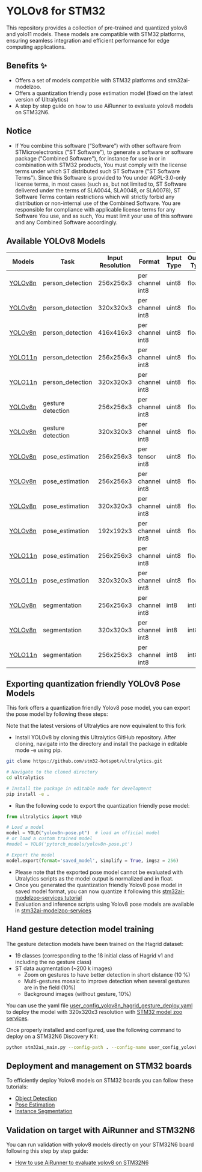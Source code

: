 # YOLOv8 for STM32

This repository provides a collection of pre-trained and quantized yolov8 and yolo11 models. These models are compatible with STM32 platforms, ensuring seamless integration and efficient performance for edge computing applications.

## Benefits ✨
- Offers a set of models compatible with STM32 platforms and stm32ai-modelzoo.
- Offers a quantization friendly pose estimation model (fixed on the latest version of Ultralytics)
- A step by step guide on how to use AiRunner to evaluate yolov8 models on STM32N6.

## Notice
- If You combine this software (“Software”) with other software from STMicroelectronics ("ST Software"), to generate a software or software package ("Combined Software"), for instance for use in or in combination with STM32 products, You must comply with the license terms under which ST distributed such ST Software ("ST Software Terms"). Since this Software is provided to You under AGPL-3.0-only license terms, in most cases (such as, but not limited to, ST Software delivered under the terms of SLA0044, SLA0048, or SLA0078), ST Software Terms contain restrictions which will strictly forbid any distribution or non-internal use of the Combined Software. You are responsible for compliance with applicable license terms for any Software You use, and as such, You must limit your use of this software and any Combined Software accordingly.

## Available YOLOv8 Models


| Models                                                      | Task                 | Input Resolution  | Format                         | Input Type      | Output Type           |
|-------------------------------------------------------------|----------------------|-------------------|--------------------------------|-----------------|-----------------------|
| [YOLOv8n](stedgeai_models/object_detection/)                | person_detection     | 256x256x3         | per channel int8               | uint8           | float                 |
| [YOLOv8n](stedgeai_models/object_detection/)                | person_detection     | 320x320x3         | per channel int8               | uint8           | float                 |
| [YOLOv8n](stedgeai_models/object_detection/)                | person_detection     | 416x416x3         | per channel int8               | uint8           | float                 |
| [YOLO11n](stedgeai_models/object_detection/yolo11)          | person_detection     | 256x256x3         | per channel int8               | uint8           | float                 |
| [YOLO11n](stedgeai_models/object_detection/yolo11)          | person_detection     | 320x320x3         | per channel int8               | uint8           | float                 |
| [YOLOv8n](stedgeai_models/gesture_detection/)               | gesture detection    | 256x256x3         | per channel int8               | uint8           | float                 |
| [YOLOv8n](stedgeai_models/gesture_detection/)               | gesture detection    | 320x320x3         | per channel int8               | uint8           | float                 |
| [YOLOv8n](stedgeai_models/pose_estimation/)                 | pose_estimation      | 256x256x3         | per tensor int8                | uint8           | float                 |
| [YOLOv8n](stedgeai_models/pose_estimation/)                 | pose_estimation      | 256x256x3         | per channel int8               | uint8           | float                 |
| [YOLOv8n](stedgeai_models/pose_estimation/)                 | pose_estimation      | 320x320x3         | per channel int8               | uint8           | float                 |
| [YOLOv8n](stedgeai_models/pose_estimation/)                 | pose_estimation      | 192x192x3         | per channel int8               | uint8           | float                 |
| [YOLO11n](stedgeai_models/pose_estimation/yolo11)           | pose_estimation      | 256x256x3         | per channel int8               | uint8           | float                 |
| [YOLO11n](stedgeai_models/pose_estimation/yolo11)           | pose_estimation      | 320x320x3         | per channel int8               | uint8           | float                 |
| [YOLOv8n](stedgeai_models/segmentation/)                    | segmentation         | 256x256x3         | per channel int8               | int8            | int8                  |
| [YOLOv8n](stedgeai_models/segmentation/)                    | segmentation         | 320x320x3         | per channel int8               | int8            | int8                  |
| [YOLO11n](stedgeai_models/segmentation/yolo11)              | segmentation         | 256x256x3         | per channel int8               | int8            | int8                  |

## Exporting quantization friendly YOLOv8 Pose Models

This fork offers a quantization friendly Yolov8 pose model, you can export the pose model by following these steps:

Note that the latest versions of Ultralytics are now equivalent to this fork
- Install YOLOv8 by cloning this Ultralytics GitHub repository. After cloning, navigate into the directory and install the package in editable mode -e using pip.
```bash
git clone https://github.com/stm32-hotspot/ultralytics.git

# Navigate to the cloned directory
cd ultralytics

# Install the package in editable mode for development
pip install -e .
```

- Run the following code to export the quantization friendly pose model:

```python
from ultralytics import YOLO

# Load a model
model = YOLO("yolov8n-pose.pt")  # load an official model
# or load a custom trained model
#model = YOLO('pytorch_models/yolov8n-pose.pt')

# Export the model
model.export(format='saved_model', simplify = True, imgsz = 256)
```

- Please note that the exported pose model cannot be evaluated with Utralytics scripts as the model output is normalized and in float.
- Once you generated the quantization friendly Yolov8 pose model in saved model format, you can now quantize it following this [stm32ai-modelzoo-services tutorial](https://github.com/STMicroelectronics/stm32ai-modelzoo-services/tree/main/tutorials/scripts/yolov8_quantization)
- Evaluation and inference scripts using Yolov8 pose models are available in [stm32ai-modelzoo-services](https://github.com/STMicroelectronics/stm32ai-modelzoo-services)

## Hand gesture detection model training
The gesture detection models have been trained on the Hagrid dataset:
- 19 classes (corresponding to the 18 initial class of Hagrid v1 and including the no gesture class)
- ST data augmentation (~200 k images)
    - Zoom on gestures to have better detection in short distance (10 %)
    - Multi-gestures mosaic to improve detection when several gestures are in the field (10%)
    - Background images (without gesture, 10%)

You can use the yaml file [user_config_yolov8n_hagrid_gesture_deploy.yaml](stedgeai_models/gesture_detection/user_config_yolov8n_hagrid_gesture_deploy.yaml) to deploy the model with 320x320x3 resolution with [STM32 model zoo services](https://github.com/STMicroelectronics/stm32ai-modelzoo-services/tree/main/object_detection).

Once properly installed and configured, use the following command to deploy on a STM32N6 Discovery Kit:

```bash
python stm32ai_main.py --config-path . --config-name user_config_yolov8n_hand_gesture.yaml
```


## Deployment and management on STM32 boards

To efficiently deploy Yolov8 models on STM32 boards you can follow these tutorials:
-	[Object Detection](https://github.com/STMicroelectronics/stm32ai-modelzoo-services/blob/main/object_detection/deployment/doc/tuto/How_to_deploy_yolov8_yolov5_object_detection.md)
-	[Pose Estimation](https://github.com/STMicroelectronics/stm32ai-modelzoo-services/blob/main/pose_estimation/deployment/doc/tuto/How_to_deploy_yolov8_pose_estimation.md)
-	[Instance Segmentation](https://github.com/STMicroelectronics/stm32ai-modelzoo-services/blob/main/instance_segmentation/deployment/doc/tuto/How_to_deploy_yolov8_instance_segmentation.md)

## Validation on target with AiRunner and STM32N6
You can run validation with yolov8 models directly on your STM32N6 board following this step by step guide:
- [How to use AiRunner to evaluate yolov8 on STM32N6](tutorials/How_to_use_AiRunner_to_evaluate_yolov8_on_STM32N6.md)
